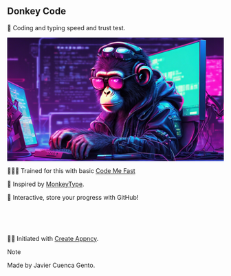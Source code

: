 ## Donkey Code


🐒 Coding and typing speed and trust test.


<p align="center">
   <a href="https://github.com/jcuencagento/donkey-code/"><img align="center" src="./src/assets/images/monke.png" /></a>
</p>


🏋🏼‍♂️ Trained for this with basic [Code Me Fast](https://github.com/jcuencagento/code-me-fast/)


🧠 Inspired by [MonkeyType](https://monkeytype.com/).


🔐 Interactive, store your progress with GitHub!


<br />
<br />
<br />


 🙏🏼 Initiated with [Create Appncy](https://github.com/goncy/create-appncy).


> [!NOTE]
> Made by Javier Cuenca Gento.
